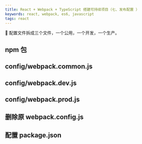 ```yaml
---
title: React + Webpack + TypeScript 搭建可持续项目（七、发布配置 ）
keywords: react, webpack, es6, javascript
tags: react
---
```


:dog: 配置文件拆成三个文件，一个公用，一个开发，一个生产。
<!--more-->

## npm 包

## config/webpack.common.js

## config/webpack.dev.js

## config/webpack.prod.js

## 删除原 webpack.config.js

## 配置 package.json
